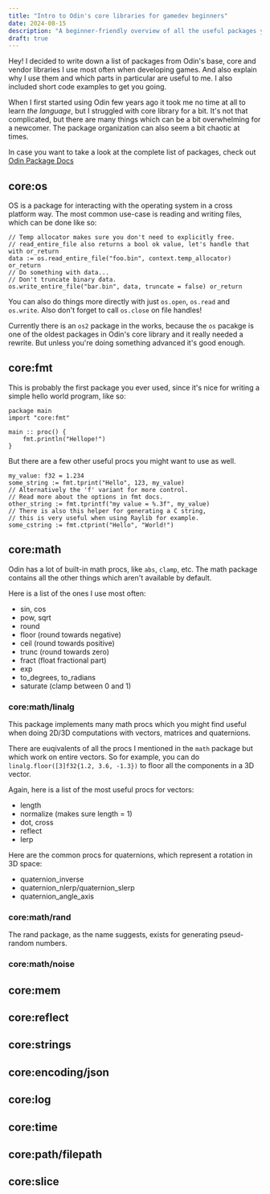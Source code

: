 ```yaml
---
title: "Intro to Odin's core libraries for gamedev beginners"
date: 2024-08-15
description: "A beginner-friendly overview of all the useful packages you can find in Odin's base/core/vendor library collections."
draft: true
---
```


Hey! I decided to write down a list of packages from Odin's base, core and vendor libraries I use most often when developing games.
And also explain why I use them and which parts in particular are useful to me.
I also included short code examples to get you going.

When I first started using Odin few years ago it took me no time at all to learn _the language_, but I struggled with core library for a bit.
It's not that complicated, but there are many things which can be a bit overwhelming for a newcomer.
The package organization can also seem a bit chaotic at times.

In case you want to take a look at the complete list of packages, check out [Odin Package Docs](https://pkg.odin-lang.org/)

## core:os

OS is a package for interacting with the operating system in a cross platform way.
The most common use-case is reading and writing files, which can be done like so:
```odin
// Temp allocator makes sure you don't need to explicitly free.
// read_entire_file also returns a bool ok value, let's handle that with or_return
data := os.read_entire_file("foo.bin", context.temp_allocator) or_return
// Do something with data...
// Don't truncate binary data.
os.write_entire_file("bar.bin", data, truncate = false) or_return
```

You can also do things more directly with just `os.open`, `os.read` and `os.write`. Also don't forget to call `os.close` on file handles!

Currently there is an `os2` package in the works, because the `os` pacakge is one of the oldest packages in Odin's core library and it really needed a rewrite.
But unless you're doing something advanced it's good enough.

## core:fmt
This is probably the first package you ever used, since it's nice for writing a simple hello world program, like so:

```odin
package main
import "core:fmt"

main :: proc() {
    fmt.println("Hellope!")
}
```

But there are a few other useful procs you might want to use as well.

```odin
my_value: f32 = 1.234
some_string := fmt.tprint("Hello", 123, my_value)
// Alternatively the 'f' variant for more control.
// Read more about the options in fmt docs.
other_string := fmt.tprintf("my value = %.3f", my_value)
// There is also this helper for generating a C string,
// this is very useful when using Raylib for example.
some_cstring := fmt.ctprint("Hello", "World!")
```

## core:math
Odin has a lot of built-in math procs, like `abs`, `clamp`, etc.
The math package contains all the other things which aren't available by default.

Here is a list of the ones I use most often:
- sin, cos
- pow, sqrt
- round
- floor (round towards negative)
- ceil (round towards positive)
- trunc (round towards zero)
- fract (float fractional part)
- exp
- to_degrees, to_radians
- saturate (clamp between 0 and 1)

### core:math/linalg
This package implements many math procs which you might find useful when doing 2D/3D computations with vectors, matrices and quaternions.

There are euqivalents of all the procs I mentioned in the `math` package but which work on entire vectors.
So for example, you can do `linalg.floor([3]f32{1.2, 3.6, -1.3})` to floor all the components in a 3D vector.

Again, here is a list of the most useful procs for vectors:
- length
- normalize (makes sure length = 1)
- dot, cross
- reflect
- lerp

Here are the common procs for quaternions, which represent a rotation in 3D space:
- quaternion_inverse
- quaternion_nlerp/quaternion_slerp
- quaternion_angle_axis

### core:math/rand

The rand package, as the name suggests, exists for generating pseud-random numbers.

### core:math/noise

## core:mem

## core:reflect

## core:strings

## core:encoding/json

## core:log

## core:time

## core:path/filepath

## core:slice